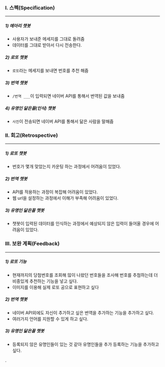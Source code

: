 ### Ⅰ. 스펙(Specification)

---

##### 1) 메아리 챗봇

* 사용자가 보내준 메세지를 그대로 돌려줌
* 데이터를 그대로 받아서 다시 전송한다.

##### 2) 로또 챗봇

* `로또`라는 메세지를 보내면 번호를 추천 해줌

##### 3) 번역 챗봇

* `/번역 ___`이 입력되면 네이버 API를 통해서 번역된 값을 보내줌

##### 4) 유명인 닮은꼴(인식) 챗봇

* `사진`이 전송되면 네이버 API를 통해서 닮은 사람을 말해줌



### Ⅱ. 회고(Retrospective)

---

##### 1) 로또 챗봇

* 번호가 몇개 맞았는지 카운팅 하는 과정에서 어려움이 있었다.

##### 2) 번역 챗봇

*  API를 적용하는 과정이 복잡해 어려움이 있었다.
* 웹 url을 설정하는 과정에서 이해가 부족해 어려움이 있었다.

##### 3) 유명인 닮은꼴 챗봇

* 챗봇이 입력된 데이터를 인식하는 과정에서 예상되지 않은 입력이 들어올 경우에 어려움이 있었다.



### Ⅲ. 보완 계획(Feedback)

---

##### 1) 로또 기능

* 현재까지의 당첨번호를 조회해 많이 나왔던 번호들을 조사해 번호를 추첨하는데 더 비중있게 추천하는 기능을 넣고 싶다.
* 이미지를 이용해 실제 로또 공으로 표현하고 싶다

##### 2) 번역 챗봇

* 네이버 API외에도 자신이 추가하고 싶은 번역을 추가하는 기능을 추가하고 싶다.
* 여러가지 언어를 지원할 수 있게 하고 싶다.

##### 3) 유명인 닮은꼴 챗봇

* 등록되지 않은 유명인들이 있는 것 같아 유명인들을 추가 등록하는 기능을 추가하고 싶다.

.